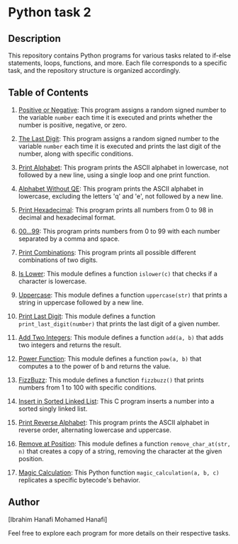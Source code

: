 # Python task 2

## Description

This repository contains Python programs for various tasks related to if-else statements, loops, functions, and more. Each file corresponds to a specific task, and the repository structure is organized accordingly.

## Table of Contents

1. [Positive or Negative](./0-positive_or_negative.py): This program assigns a random signed number to the variable `number` each time it is executed and prints whether the number is positive, negative, or zero.

2. [The Last Digit](./1-last_digit.py): This program assigns a random signed number to the variable `number` each time it is executed and prints the last digit of the number, along with specific conditions.

3. [Print Alphabet](./2-print_alphabet.py): This program prints the ASCII alphabet in lowercase, not followed by a new line, using a single loop and one print function.

4. [Alphabet Without QE](./3-print_alphabt.py): This program prints the ASCII alphabet in lowercase, excluding the letters 'q' and 'e', not followed by a new line.

5. [Print Hexadecimal](./4-print_hexa.py): This program prints all numbers from 0 to 98 in decimal and hexadecimal format.

6. [00...99](./5-print_comb2.py): This program prints numbers from 0 to 99 with each number separated by a comma and space.

7. [Print Combinations](./6-print_comb3.py): This program prints all possible different combinations of two digits.

8. [Is Lower](./7-islower.py): This module defines a function `islower(c)` that checks if a character is lowercase.

9. [Uppercase](./8-uppercase.py): This module defines a function `uppercase(str)` that prints a string in uppercase followed by a new line.

10. [Print Last Digit](./9-print_last_digit.py): This module defines a function `print_last_digit(number)` that prints the last digit of a given number.

11. [Add Two Integers](./10-add.py): This module defines a function `add(a, b)` that adds two integers and returns the result.

12. [Power Function](./11-pow.py): This module defines a function `pow(a, b)` that computes a to the power of b and returns the value.

13. [FizzBuzz](./12-fizzbuzz.py): This module defines a function `fizzbuzz()` that prints numbers from 1 to 100 with specific conditions.

14. [Insert in Sorted Linked List](./13-insert_number.c): This C program inserts a number into a sorted singly linked list.

15. [Print Reverse Alphabet](./100-print_tebahpla.py): This program prints the ASCII alphabet in reverse order, alternating lowercase and uppercase.

16. [Remove at Position](./101-remove_char_at.py): This module defines a function `remove_char_at(str, n)` that creates a copy of a string, removing the character at the given position.

17. [Magic Calculation](./102-magic_calculation.py): This Python function `magic_calculation(a, b, c)` replicates a specific bytecode's behavior.

## Author

[Ibrahim Hanafi Mohamed Hanafi]

Feel free to explore each program for more details on their respective tasks.